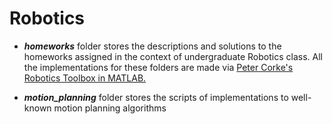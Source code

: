 # Robotics
* *__homeworks__* folder  stores the descriptions and solutions to the homeworks assigned in the context of undergraduate Robotics class. All the implementations for these folders are made via <a href="http://petercorke.com/wordpress/toolboxes/robotics-toolbox">Peter Corke's Robotics Toolbox in MATLAB.</a>

* *__motion_planning__* folder stores the scripts of implementations to well-known motion planning algorithms
